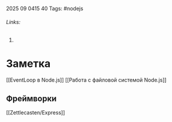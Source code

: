 2025 09 0415 40
Tags: #nodejs 
###### Links: 
1) 
# Заметка

[[EventLoop в Node.js]]
[[Работа с файловой системой Node.js]]



## Фреймворки
[[Zettlecasten/Express]]
